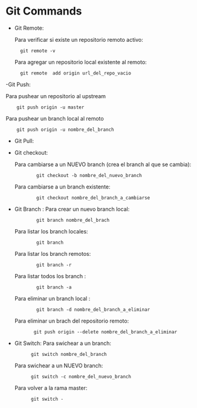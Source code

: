 # Git Commands

- Git Remote: 
    
    Para verificar si existe un repositorio remoto activo:
    
        git remote -v
    Para agregar un repositorio local existente al remoto:
        
        git remote  add origin url_del_repo_vacio
-Git Push:
    
   Para pushear un repositorio al upstream
        
        git push origin -u master
   Para pushear un branch local al remoto
    
        git push origin -u nombre_del_branch
    
        
  
- Git Pull:
- Git checkout:

    Para cambiarse a un NUEVO branch (crea el branch al que se cambia):

              git checkout -b nombre_del_nuevo_branch
    Para cambiarse a un branch existente:
              
              git checkout nombre_del_branch_a_cambiarse
    

- Git Branch :
     Para crear un nuevo branch local:
     
              git branch nombre_del_brach
     Para listar los branch locales:
              
              git branch
     Para listar los branch remotos:
              
              git branch -r
     Para listar todos los branch :
              
              git branch -a
     Para eliminar un branch local :
            
              git branch -d nombre_del_branch_a_eliminar
     Para eliminar un brach del repositorio remoto:
            
             git push origin --delete nombre_del_branch_a_eliminar
            
     
               
                     
- Git Switch:
     Para swichear a un branch:
            
            git switch nombre_del_branch
     Para swichear a un NUEVO branch:
            
            git switch -c nombre_del_nuevo_branch
     Para volver a la rama master:
        
            git switch -
    
            
